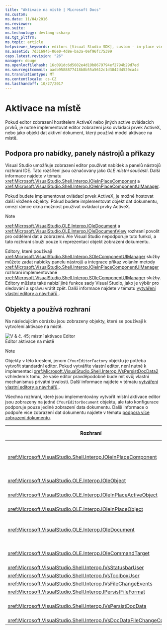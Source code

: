 ```yaml
---
title: "Aktivace na místě | Microsoft Docs"
ms.custom: 
ms.date: 11/04/2016
ms.reviewer: 
ms.suite: 
ms.technology: devlang-csharp
ms.tgt_pltfrm: 
ms.topic: article
helpviewer_keywords: editors [Visual Studio SDK], custom - in-place view activation
ms.assetid: 7d316945-06e0-4d8e-ba3a-0ef96fc75399
caps.latest.revision: "26"
manager: douge
ms.openlocfilehash: 16c091dc6d5602e4d19b8679794ef2794b29d7ed
ms.sourcegitcommit: aadb9588877418b8b55a5612c1d3842d4520ca4c
ms.translationtype: MT
ms.contentlocale: cs-CZ
ms.lasthandoff: 10/27/2017
---
```

# <a name="in-place-activation"></a>Aktivace na místě
Pokud editor zobrazení hostitelem ActiveX nebo jiných active ovládacích prvků, je nutné implementovat editor zobrazení jako ovládací prvek ActiveX, nebo jako objekt dat aktivní dokument, který používá model aktivace na místě.  
  
## <a name="support-for-menus-toolbars-and-commands"></a>Podpora pro nabídky, panely nástrojů a příkazy  
 Visual Studio umožňuje zobrazení editor používat nabídek a panelů nástrojů rozhraní IDE. Tato rozšíření jsou označovány jako *OLE místní součásti*. Další informace najdete v tématu <xref:Microsoft.VisualStudio.Shell.Interop.IOleInPlaceComponent> a <xref:Microsoft.VisualStudio.Shell.Interop.IOleInPlaceComponentUIManager>.  
  
 Pokud budete implementovat ovládací prvek ActiveX, je možné hostovat další vložené objekty. Pokud budete implementovat objekt dat dokumentu, omezí rámce okna možnost používat ovládací prvky ActiveX.  
  
> [!NOTE]
>  <xref:Microsoft.VisualStudio.OLE.Interop.IOleDocument> a <xref:Microsoft.VisualStudio.OLE.Interop.IOleDocumentView> rozhraní povolit pro oddělení dat a zobrazení. Ale Visual Studio nepodporuje tuto funkci, a tato rozhraní slouží pouze k reprezentaci objekt zobrazení dokumentu.  
  
 Editory, které používají <xref:Microsoft.VisualStudio.Shell.Interop.SOleComponentUIManager> služby můžete zadat nabídky panelu nástrojů a integrace příkaz voláním metody <xref:Microsoft.VisualStudio.Shell.Interop.IOleInPlaceComponentUIManager> rozhraní implementované <xref:Microsoft.VisualStudio.Shell.Interop.SOleComponentUIManager> služby. Editory můžete také nabízí jiné funkce sady Visual Studio, jako je výběr pro sledování a správu vrátit zpět. Další informace najdete v tématu [vytváření vlastní editory a návrhářů,](../extensibility/creating-custom-editors-and-designers.md).  
  
## <a name="objects-and-interfaces-used"></a>Objekty a používá rozhraní  
 Na následujícím obrázku jsou zobrazeny objekty, které se používají k vytvoření aktivace na místě.  
  
 ![V & č. 45; místní aktivace Editor](../extensibility/media/vsinplaceactivationeditor.gif "vsInPlaceActivationEditor")  
Editor aktivace na místě  
  
> [!NOTE]
>  Objekty v této kreslení, jenom `CYourEditorFactory` objektu je potřeba vytvořit standardní editor. Pokud vytváříte vlastní editor, není nutné k implementaci <xref:Microsoft.VisualStudio.Shell.Interop.IVsPersistDocData2> vzhledem k tomu, že vaše editor pravděpodobně bude mít svůj vlastní mechanismus privátní trvalosti. Další informace najdete v tématu [vytváření vlastní editory a návrhářů,](../extensibility/creating-custom-editors-and-designers.md).  
  
 Všechna rozhraní, které jsou implementovány vytvořit místní aktivace editor jsou zobrazeny na jedné `CYourEditorDocument` objektu, ale tato konfigurace podporuje pouze jediné zobrazení data dokumentu. Další informace o podpoře více zobrazení dat dokumentu najdete v tématu [podpora více zobrazení dokumentu](../extensibility/supporting-multiple-document-views.md).  
  
|Rozhraní|Typ objektu|Použití|  
|---------------|--------------------|---------|  
|<xref:Microsoft.VisualStudio.Shell.Interop.IOleInPlaceComponent>|Zobrazit|Umožňuje místní objekty VSPackage pracovat jako plně integrované komponenty rozhraní IDE pomocí <xref:Microsoft.VisualStudio.Shell.Interop.SOleComponentUIManager> služby. Tato služba integruje nabídek, panely nástrojů a příkazy objektu do rozhraní IDE a oznámení změny stavu.|  
|<xref:Microsoft.VisualStudio.OLE.Interop.IOleObject>|Zobrazit|Hlavní znamená, podle kterého vložený objekt poskytuje základní funkce k jejímu kontejneru a komunikuje s ním.|  
|<xref:Microsoft.VisualStudio.OLE.Interop.IOleInPlaceActiveObject>|Zobrazit|Spravuje aktivace a deaktivace objektů na místě a určuje, kolik objektu na místě by měly jít vidět.|  
|<xref:Microsoft.VisualStudio.OLE.Interop.IOleInPlaceObject>|Zobrazit|Poskytuje přímý kanál komunikace mezi objekt na místě, oken s rámečkem nejkrajnější přidružené aplikace a okna v aplikaci, která obsahuje vložený objekt.|  
|<xref:Microsoft.VisualStudio.OLE.Interop.IOleDocument>|Zobrazit|Implementuje objekt ActiveX. Všimněte si, že metody <xref:Microsoft.VisualStudio.OLE.Interop.IOleDocument> a <xref:Microsoft.VisualStudio.OLE.Interop.IOleDocumentView> že dat samostatné dokumentů a zobrazení není použit v prostředí IDE.|  
|<xref:Microsoft.VisualStudio.OLE.Interop.IOleCommandTarget>|Zobrazení nebo Data|Umožňuje dokumentu datový objekt nebo objekt zobrazení dokumentu nebo i k účasti ve zpracování příkazu.|  
|<xref:Microsoft.VisualStudio.Shell.Interop.IVsStatusbarUser>|Zobrazit|Umožňuje aktualizace stavového řádku.|  
|<xref:Microsoft.VisualStudio.Shell.Interop.IVsToolboxUser>|Zobrazit|Umožňuje přidání položky do sady nástrojů.|  
|<xref:Microsoft.VisualStudio.Shell.Interop.IVsFileChangeEvents>|Data|Odešle oznámení o změnách upravený soubor. (Toto rozhraní je volitelný.)|  
|<xref:Microsoft.VisualStudio.Shell.Interop.IPersistFileFormat>|Data|Použít k povolení této funkce Uložit jako pro určitý typ souboru.|  
|<xref:Microsoft.VisualStudio.Shell.Interop.IVsPersistDocData>|Data|Povolí zachování dokumentu. Soubory jen pro čtení, volání <xref:Microsoft.VisualStudio.Shell.Interop.IVsPersistDocData2.SetDocDataReadOnly%2A> zajistit ikonu "zamknout", který označuje soubory jen pro čtení.|  
|<xref:Microsoft.VisualStudio.Shell.Interop.IVsDocDataFileChangeControl>|Data|Určuje, zda změny dat dokumentu třeba ji ignorovat.|